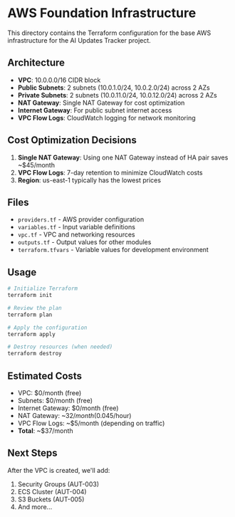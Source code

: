 # AWS Foundation Infrastructure

This directory contains the Terraform configuration for the base AWS infrastructure for the AI Updates Tracker project.

## Architecture

- **VPC**: 10.0.0.0/16 CIDR block
- **Public Subnets**: 2 subnets (10.0.1.0/24, 10.0.2.0/24) across 2 AZs
- **Private Subnets**: 2 subnets (10.0.11.0/24, 10.0.12.0/24) across 2 AZs
- **NAT Gateway**: Single NAT Gateway for cost optimization
- **Internet Gateway**: For public subnet internet access
- **VPC Flow Logs**: CloudWatch logging for network monitoring

## Cost Optimization Decisions

1. **Single NAT Gateway**: Using one NAT Gateway instead of HA pair saves ~$45/month
2. **VPC Flow Logs**: 7-day retention to minimize CloudWatch costs
3. **Region**: us-east-1 typically has the lowest prices

## Files

- `providers.tf` - AWS provider configuration
- `variables.tf` - Input variable definitions
- `vpc.tf` - VPC and networking resources
- `outputs.tf` - Output values for other modules
- `terraform.tfvars` - Variable values for development environment

## Usage

```bash
# Initialize Terraform
terraform init

# Review the plan
terraform plan

# Apply the configuration
terraform apply

# Destroy resources (when needed)
terraform destroy
```

## Estimated Costs

- VPC: $0/month (free)
- Subnets: $0/month (free)
- Internet Gateway: $0/month (free)
- NAT Gateway: ~$32/month ($0.045/hour)
- VPC Flow Logs: ~$5/month (depending on traffic)
- **Total**: ~$37/month

## Next Steps

After the VPC is created, we'll add:
1. Security Groups (AUT-003)
2. ECS Cluster (AUT-004)
3. S3 Buckets (AUT-005)
4. And more...
